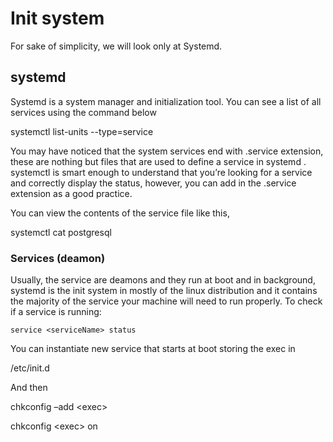 # Init system 

For sake of simplicity, we will look only at Systemd.

## systemd

Systemd is a system manager and initialization tool. You can see a list
of all services using the command below

systemctl list-units --type=service

You may have noticed that the system services end with .service
extension, these are nothing but files that are used to define a service
in systemd . systemctl is smart enough to understand that you’re looking
for a service and correctly display the status, however, you can add in
the .service extension as a good practice.

You can view the contents of the service file like this,

systemctl cat postgresql

### Services (deamon)

Usually, the service are deamons and they run at boot and in background,
systemd is the init system in mostly of the linux distribution and it
contains the majority of the service your machine will need to run
properly. To check if a service is running:

```console
service <serviceName> status 
```
You can instantiate new service that starts at boot storing the exec in

/etc/init.d

And then

chkconfig –add \<exec>

chkconfig \<exec> on

<!--  Script to show the footer   -->
<html>
<script
    src="https://code.jquery.com/jquery-3.3.1.js"
    integrity="sha256-2Kok7MbOyxpgUVvAk/HJ2jigOSYS2auK4Pfzbm7uH60="
    crossorigin="anonymous">
</script>
<script>
$(function(){
  $("#footer").load("../footers/footer_first_level_depth.html");
});
</script>
<body>
<div id="footer"></div>
</body>
</html>
